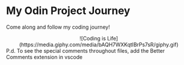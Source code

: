 # My Odin Project Journey
Come along and follow my coding journey!
<center>![Coding is Life](https://media.giphy.com/media/bAQH7WXKqtIBrPs7sR/giphy.gif)</center>
P.d. To see the special comments throughout files, add the Better Comments extension in vscode